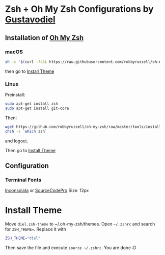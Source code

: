 # Zsh + Oh My Zsh Configurations by [Gustavodiel](https://github.com/gustavodiel)

## Installation of [Oh My Zsh](https://ohmyz.sh)
### macOS
```sh
sh -c "$(curl -fsSL https://raw.githubusercontent.com/robbyrussell/oh-my-zsh/master/tools/install.sh)"
```

then go to [Install Theme](#install-theme)

### Linux
Preinstall:
```sh
sudo apt-get install zsh
sudo apt-get install git-core
```

Then:
```sh
wget https://github.com/robbyrussell/oh-my-zsh/raw/master/tools/install.sh -O - | zsh
chsh -s `which zsh`
```
and logout.

Then go to [Install Theme](#install-theme)

## Configuration
### Terminal Fonts
[Inconsolata](https://github.com/powerline/fonts/tree/master/Inconsolata) or [SourceCodePro](https://github.com/powerline/fonts/tree/master/SourceCodePro)
Size: 12px

# Install Theme

Move `diel.zsh-theme` to ~/.oh-my-zsh/themes.
Open `~/.zshrc` and search for `ZSH_THEME=`. Replace it with
```sh
ZSH_THEME="diel"
```
Then save the file and execute `source ~/.zshrc`.
You are done :D
